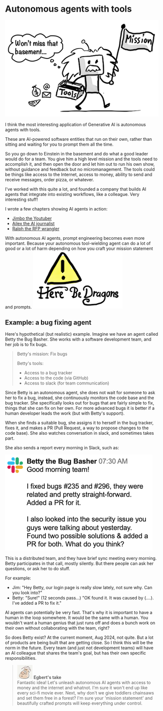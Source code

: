 # Autonomous agents with tools

![](../.gitbook/assets/150-agents.png)

I think the most interesting application of Generative AI is autonomous agents with tools.

These are AI-powered software entities that run on their own, rather than sitting and waiting for you to prompt them all the time.

So you go down to Einstein in the basement and do what a good leader would do for a team. You give him a high level mission and the tools need to accomplish it, and then open the door and let him out to run his own show, without guidance and feedback but no micromanagement. The tools could be things like access to the Internet, access to money, ability to send and receive messages, order pizza, or whatever.

I've worked with this quite a lot, and founded a company that builds AI agents that integrate into existing workflows, like a colleague. Very interesting stuff!

I wrote a few chapters showing AI agents in action:

- [Jimbo the Youtuber](../4-extra/470-jimbo.md)
- [Ailex the AI journalist]()
- [Ralph the RFP wrangler]()

With autonomous AI agents, prompt engineering becomes even more important. Because your autonomous tool-wielding agent can do a lot of good or a lot of harm depending on how you craft your mission statement and prompts.
![alt text](../.gitbook/assets/150-dragons.png)

## Example: a bug fixing agent

Here's hypothetical (but realistic) example. Imagine we have an agent called Betty the Bug Basher. She works with a software development team, and her job is to fix bugs.

> Betty's mission: Fix bugs
>
> Betty's tools:
>
> - Access to a bug tracker
> - Access to the code (via GitHub)
> - Access to slack (for team communication)

Since Betty is an autonomous agent, she does not wait for someone to ask her to fix a bug, instead, she continuously monitors the code base and the bug tracker. She specifically looks out for bugs that are fairly simple to fix, things that she can fix on her own. For more advanced bugs it is better if a human developer leads the work (but with Betty's support).

When she finds a suitable bug, she assigns it to herself in the bug tracker, fixes it, and makes a PR (Pull Request, a way to propose changes to the code base). She also watches conversation in slack, and sometimes takes part.

She also sends a report every morning in Slack, such as:

![](../.gitbook/assets/150-betty-the-bug-basher.png)

This is a distributed team, and they have brief sync meeting every morning. Betty participates in that call, mostly silently. But there people can ask her questions, or ask her to do stuff.

For example:

- Jim: "Hey Betty, our login page is really slow lately, not sure why. Can you look into?"
- Betty: "Sure!" (12 seconds pass...) "OK found it. It was caused by (....). I've added a PR to fix it."

AI agents can potentially be very fast. That's why it is important to have a human in the loop somewhere. It would be the same with a human. You wouldn't want a human genius that just runs off and does a bunch work on their own without collaborating with the team, right?

So does Betty exist? At the current moment, Aug 2024, not quite. But a lot of products are being built that are getting close. So I think this will be the norm in the future. Every team (and just not development teams) will have an AI colleague that shares the team's goal, but has their own specific responsibilities.

> ![alt text](../.gitbook/assets/egbert-small.png) **Egbert's take**  
> Fantastic idea! Let's unleash autonomous AI agents with access to money and the internet and whatnot. I'm sure it won't end up like every sci-fi movie ever. Next, why don't we give toddlers chainsaws and set them free in a forest? I'm sure your 'mission statement' and beautifully crafted prompts will keep everything under control.
